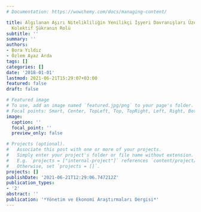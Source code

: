```yaml
---
# Documentation: https://wowchemy.com/docs/managing-content/

title: Algılanan Aşırı Nitelikliliğin Yenilikçi İşyeri Davranışları Üzerindeki Etkisinde
  Kolektif Şükranın Rolü
subtitle: ''
summary: ''
authors:
- Bora Yıldız
- Özlem Ayaz Arda
tags: []
categories: []
date: '2018-01-01'
lastmod: 2021-06-21T15:29:07+03:00
featured: false
draft: false

# Featured image
# To use, add an image named `featured.jpg/png` to your page's folder.
# Focal points: Smart, Center, TopLeft, Top, TopRight, Left, Right, BottomLeft, Bottom, BottomRight.
image:
  caption: ''
  focal_point: ''
  preview_only: false

# Projects (optional).
#   Associate this post with one or more of your projects.
#   Simply enter your project's folder or file name without extension.
#   E.g. `projects = ["internal-project"]` references `content/project/deep-learning/index.md`.
#   Otherwise, set `projects = []`.
projects: []
publishDate: '2021-06-21T12:29:06.747212Z'
publication_types:
- '2'
abstract: ''
publication: '*Yönetim ve Ekonomi Araştırmaları Dergisi*'
---
```

